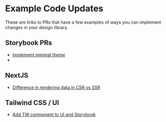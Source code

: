# Example Code Updates
These are links to PRs that have a few examples of ways you can implement changes in your design library.

## Storybook PRs
- [Implement minimal theme](https://github.com/Repped-In-Tech/codesnax-live-next-js-storybook/pull/1/files)
- 

## NextJS
- [Difference in rendering data in CSR vs SSR](https://github.com/Repped-In-Tech/codesnax-live-next-js-storybook/pull/2/files)


## Tailwind CSS / UI
- [Add TW component to UI and Storybook](https://github.com/Repped-In-Tech/codesnax-live-next-js-storybook/pull/3/files)